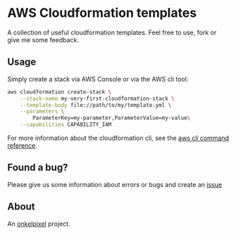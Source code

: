 # AWS Cloudformation templates
A collection of useful cloudformation templates. Feel free to use, fork or give me some feedback.

## Usage
Simply create a stack via AWS Console or via the AWS cli tool:
```bash
aws cloudformation create-stack \
    --stack-name my-very-first-cloudformation-stack \
    --template-body file://path/to/my/template.yml \
    --parameters \
        ParameterKey=my-parameter,ParameterValue=my-value\
    --capabilities CAPABILITY_IAM
```

For more information about the cloudformation cli, see the [aws cli command reference](http://docs.aws.amazon.com/cli/latest/reference/cloudformation/).

## Found a bug?
Please give us some information about errors or bugs and create an [issue](https://github.com/cremich/aws-cloudformation-templates/issues)  

## About
An [onkelpixel](http://www.onkelpixel.de) project.
